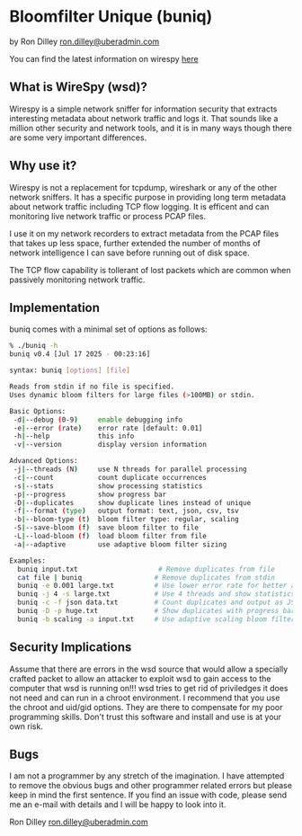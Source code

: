 # Bloomfilter Unique (buniq)

by Ron Dilley <ron.dilley@uberadmin.com>

You can find the latest information on wirespy [here](http://www.uberadmin.com/Projects/buniq/ "Bloomfilter Unique")

## What is WireSpy (wsd)?

Wirespy is a simple network sniffer for information security that extracts
interesting metadata about network traffic and logs it.  That sounds like
a million other security and network tools, and it is in many ways though
there are some very important differences.

## Why use it?

Wirespy is not a replacement for tcpdump, wireshark or any of the other
network sniffers.  It has a specific purpose in providing long term
metadata about network traffic including TCP flow logging.  It is efficent
and can monitoring live network traffic or process PCAP files.

I use it on my network recorders to extract metadata from the PCAP files
that takes up less space, further extended the number of months of network
intelligence I can save before running out of disk space.

The TCP flow capability is tollerant of lost packets which are common
when passively monitoring network traffic.

## Implementation

buniq comes with a minimal set of options as follows:

```sh
% ./buniq -h
buniq v0.4 [Jul 17 2025 - 00:23:16]

syntax: buniq [options] [file]

Reads from stdin if no file is specified.
Uses dynamic bloom filters for large files (>100MB) or stdin.

Basic Options:
 -d|--debug (0-9)     enable debugging info
 -e|--error (rate)    error rate [default: 0.01]
 -h|--help            this info
 -v|--version         display version information

Advanced Options:
 -j|--threads (N)     use N threads for parallel processing
 -c|--count           count duplicate occurrences
 -s|--stats           show processing statistics
 -p|--progress        show progress bar
 -D|--duplicates      show duplicate lines instead of unique
 -f|--format (type)   output format: text, json, csv, tsv
 -b|--bloom-type (t)  bloom filter type: regular, scaling
 -S|--save-bloom (f)  save bloom filter to file
 -L|--load-bloom (f)  load bloom filter from file
 -a|--adaptive        use adaptive bloom filter sizing

Examples:
  buniq input.txt                    # Remove duplicates from file
  cat file | buniq                  # Remove duplicates from stdin
  buniq -e 0.001 large.txt          # Use lower error rate for better accuracy
  buniq -j 4 -s large.txt           # Use 4 threads and show statistics
  buniq -c -f json data.txt         # Count duplicates and output as JSON
  buniq -D -p huge.txt              # Show duplicates with progress bar
  buniq -b scaling -a input.txt     # Use adaptive scaling bloom filter
```

## Security Implications

Assume that there are errors in the wsd source that
would allow a specially crafted packet to allow an attacker
to exploit wsd to gain access to the computer that wsd is
running on!!!  wsd tries to get rid of priviledges it does
not need and can run in a chroot environment.  I recommend
that you use the chroot and uid/gid options.  They are there
to compensate for my poor programming skills.  Don't trust
this software and install and use is at your own risk.

## Bugs

I am not a programmer by any stretch of the imagination.  I
have attempted to remove the obvious bugs and other
programmer related errors but please keep in mind the first
sentence.  If you find an issue with code, please send me
an e-mail with details and I will be happy to look into
it.

Ron Dilley
ron.dilley@uberadmin.com
